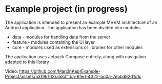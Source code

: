 # Example project (in progress)

The application is intended to present an example MVVM architecture of an Android application.
The application has been divided into modules
- data - modules for handling data from the server
- feature - modules containing the UI layer
- core - modules used as extensions or libraries for other modules

The application uses Jetpack Compose entirely, along with navigation adapted to this library


Video:
https://github.com/MarcinKap/Example-Project/assets/53196103/a58df1ba-8fed-4322-bd0a-7ebbd92d1c1c
